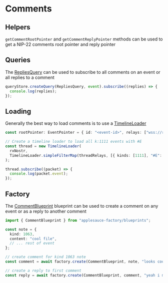 # Comments

## Helpers

`getCommentRootPointer` and `getCommentReplyPointer` methods can be used to get a NIP-22 comments root pointer and reply pointer

## Queries

The [RepliesQuery](https://hzrd149.github.io/applesauce/typedoc/functions/applesauce_core.Queries.RepliesQuery.html) can be used to subscribe to all comments on an event or all replies to a comment

```ts
queryStore.createQuery(RepliesQuery, event).subscribe((replies) => {
  console.log(replies);
});
```

## Loading

Generally the best way to load comments is to use a [TimelineLoader](https://hzrd149.github.io/applesauce/typedoc/classes/applesauce_loaders.TimelineLoader.html)

```ts
const rootPointer: EventPointer = { id: "<event-id>", relays: ["wss://relay.eample.com"] };

// Create a timeline loader to load all k:1111 events with #E
const thread = new TimelineLoader(
  rxNostr,
  TimelineLoader.simpleFilterMap(threadRelays, [{ kinds: [1111], "#E": [rootPointer.id] }]),
);

thread.subscribe((packet) => {
  console.log(packet.event);
});
```

## Factory

The [CommentBlueprint](https://hzrd149.github.io/applesauce/typedoc/functions/applesauce_factory.Blueprints.CommentBlueprint.html) blueprint can be used to create a comment on any event or as a reply to another comment

```ts
import { CommentBlueprint } from "applesauce-factory/blueprints";

const note = {
  kind: 1063,
  content: "cool file",
  // ... rest of event
};

// create comment for kind 1063 note
const comment = await factory.create(CommentBlueprint, note, "looks cool");

// create a reply to first comment
const reply = await factory.create(CommentBlueprint, comment, "yeah i made it today");
```
